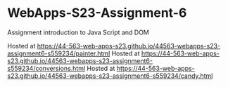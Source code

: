 
# WebApps-S23-Assignment-6
Assignment introduction to Java Script and DOM

Hosted at  https://44-563-web-apps-s23.github.io/44563-webapps-s23-assignment6-s559234/painter.html 
Hosted at  https://44-563-web-apps-s23.github.io/44563-webapps-s23-assignment6-s559234/conversions.html 
Hosted at  https://44-563-web-apps-s23.github.io/44563-webapps-s23-assignment6-s559234/candy.html 
